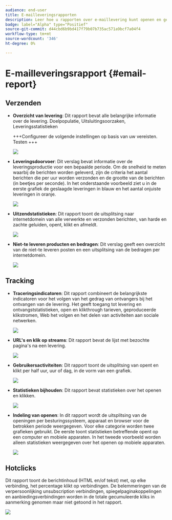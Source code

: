 ```yaml
---
audience: end-user
title: E-mailleveringsrapporten
description: Leer hoe u rapporten over e-maillevering kunt openen en gebruiken
badge: label="Alpha" type="Positief"
source-git-commit: d44cbd6b9bd417f79b07b735ac571a9bcf7a04f4
workflow-type: tm+mt
source-wordcount: '346'
ht-degree: 0%

---
```


# E-mailleveringsrapport {#email-report}

## Verzenden

* **Overzicht van levering**: Dit rapport bevat alle belangrijke informatie over de levering. Doelpopulatie, Uitsluitingsoorzaken, Leveringsstatistieken

  +++Configureer de volgende instellingen op basis van uw vereisten.
Testen
+++

  ![](assets/reporting3.png)

* **Leveringsdoorvoer**: Dit verslag bevat informatie over de leveringsproductie voor een bepaalde periode. Om de snelheid te meten waarbij de berichten worden geleverd, zijn de criteria het aantal berichten die per uur worden verzonden en de grootte van de berichten (in beetjes per seconde). In het onderstaande voorbeeld ziet u in de eerste grafiek de geslaagde leveringen in blauw en het aantal onjuiste leveringen in oranje.

  ![](assets/reporting3bis.png)

* **Uitzendstatistieken**: Dit rapport toont de uitsplitsing naar internetdomein van alle verwerkte en verzonden berichten, van harde en zachte geluiden, opent, klikt en afmeldt.

  ![](assets/reporting4.png)

* **Niet-te leveren producten en bedragen**: Dit verslag geeft een overzicht van de niet-te leveren posten en een uitsplitsing van de bedragen per internetdomein.

  ![](assets/reporting5.png)

## Tracking

* **Traceringsindicatoren**: Dit rapport combineert de belangrijkste indicatoren voor het volgen van het gedrag van ontvangers bij het ontvangen van de levering. Het geeft toegang tot levering en ontvangststatistieken, open en klikthrough tarieven, geproduceerde klikstromen, Web het volgen en het delen van activiteiten aan sociale netwerken.

  ![](assets/reporting6.png)

* **URL&#39;s en klik op streams**: Dit rapport bevat de lijst met bezochte pagina&#39;s na een levering.

  ![](assets/reporting7.png)

* **Gebruikersactiviteiten**: Dit rapport toont de uitsplitsing van opent en klikt per half uur, uur of dag, in de vorm van een grafiek.

  ![](assets/reporting8.png)

* **Statistieken bijhouden**: Dit rapport bevat statistieken over het openen en klikken.

  ![](assets/reporting9.png)

* **Indeling van openen**: In dit rapport wordt de uitsplitsing van de openingen per besturingssysteem, apparaat en browser voor de betrokken periode weergegeven. Voor elke categorie worden twee grafieken gebruikt. De eerste toont statistieken betreffende opent op een computer en mobiele apparaten. In het tweede voorbeeld worden alleen statistieken weergegeven over het openen op mobiele apparaten.

  ![](assets/reporting10.png)

## Hotclicks

Dit rapport toont de berichtinhoud (HTML en/of tekst) met, op elke verbinding, het percentage klikt op verbindingen. De belemmeringen van de verpersoonlijking unsubscription verbindingen, spiegelpaginakoppelingen en aanbiedingsverbindingen worden in de totale gecumuleerde kliks in aanmerking genomen maar niet getoond in het rapport.

![](assets/reporting11.png)

